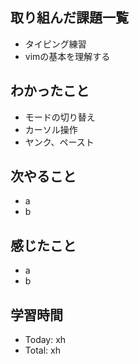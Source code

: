 ## 取り組んだ課題一覧
- タイピング練習
- vimの基本を理解する
## わかったこと
- モードの切り替え
- カーソル操作
- ヤンク、ペースト
## 次やること
- a
- b
## 感じたこと
- a
- b
## 学習時間
- Today: xh
- Total: xh
